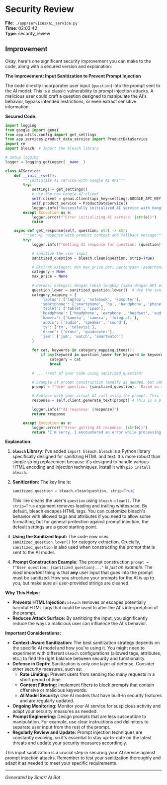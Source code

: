 # Security Review

**File**: `./app/services/ai_service.py`  
**Time**: 02:03:42  
**Type**: security_review

## Improvement

Okay, here's one significant security improvement you can make to the code, along with a secured version and explanation:

**The Improvement: Input Sanitization to Prevent Prompt Injection**

The code directly incorporates user input (`question`) into the prompt sent to the AI model. This is a classic vulnerability to prompt injection attacks.  A malicious user could craft a question designed to manipulate the AI's behavior, bypass intended restrictions, or even extract sensitive information.

**Secured Code:**

```python
import logging
from google import genai
from app.utils.config import get_settings
from app.services.product_data_service import ProductDataService
import re
import bleach  # Import the bleach library

# Setup logging
logger = logging.getLogger(__name__)

class AIService:
    def __init__(self):
        """Initialize AI service with Google AI API"""
        try:
            settings = get_settings()
            # Use the new Google AI client
            self.client = genai.Client(api_key=settings.GOOGLE_API_KEY)
            self.product_service = ProductDataService()
            logger.info("Successfully initialized AI service with Google AI client")
        except Exception as e:
            logger.error(f"Error initializing AI service: {str(e)}")
            raise

    async def get_response(self, question: str) -> str:
        """Get AI response with product context and fallback message"""
        try:
            logger.info(f"Getting AI response for question: {question}")

            # Sanitize the user input
            sanitized_question = bleach.clean(question, strip=True)

            # Ekstrak kategori dan max_price dari pertanyaan (sederhana)
            category = None
            max_price = None
            
            # Deteksi kategori dengan lebih lengkap (sama dengan API endpoint)
            question_lower = sanitized_question.lower()  # Use the sanitized version
            category_mapping = {
                'laptop': ['laptop', 'notebook', 'komputer'],
                'smartphone': ['smartphone', 'hp', 'handphone', 'phone', 'telepon', 'ponsel'],
                'tablet': ['tablet', 'ipad'],
                'headphone': ['headphone', 'earphone', 'headset', 'audio'],
                'kamera': ['kamera', 'camera', 'fotografi'],
                'audio': ['audio', 'speaker', 'sound'],
                'tv': ['tv', 'televisi'],
                'drone': ['drone', 'quadcopter'],
                'jam': ['jam', 'watch', 'smartwatch']
            }
            
            for cat, keywords in category_mapping.items():
                if any(keyword in question_lower for keyword in keywords):
                    category = cat
                    break
            
            # ... (rest of your code using sanitized_question)

            # Example of prompt construction (modify as needed, but SANITIZE any user input!)
            prompt = f"User question: {sanitized_question}.  Based on available product data for category '{category}', answer the user's question concisely."

            # Replace with your actual AI call using the prompt. This is a placeholder
            response = self.client.generate_text(prompt) # This is a placeholder

            logger.info(f"AI response: {response}")
            return response

        except Exception as e:
            logger.error(f"Error getting AI response: {str(e)}")
            return "I'm sorry, I encountered an error while processing your request."

```

**Explanation:**

1.  **`bleach` Library:** I've added `import bleach`. `bleach` is a Python library specifically designed for sanitizing HTML and text.  It's more robust than simple string replacement because it's designed to handle various HTML encoding and injection techniques.  Install it with `pip install bleach`.

2.  **Sanitization:**  The key line is:
    ```python
    sanitized_question = bleach.clean(question, strip=True)
    ```
    This line cleans the user's `question` using `bleach.clean()`. The `strip=True` argument removes leading and trailing whitespace. By default, bleach escapes HTML tags.  You can customize bleach's behavior with allowed tags and attributes if you need to allow some formatting, but for general protection against prompt injection, the default settings are a good starting point.

3.  **Using the Sanitized Input:** The code now uses `sanitized_question.lower()` for category extraction.  Crucially, `sanitized_question` is also used when constructing the prompt that is sent to the AI model.

4.  **Prompt Construction Example:** The prompt construction `prompt = f"User question: {sanitized_question}..."` is *just an example*.  The *most important* thing is that **any** user input that goes into the prompt must be sanitized. How you structure your prompts for the AI is up to you, but make sure all user-provided strings are cleaned.

**Why This Helps:**

*   **Prevents HTML Injection:**  `bleach` removes or escapes potentially harmful HTML tags that could be used to alter the AI's interpretation of the prompt.
*   **Reduces Attack Surface:**  By sanitizing the input, you significantly reduce the ways a malicious user can influence the AI's behavior.

**Important Considerations:**

*   **Context-Aware Sanitization:**  The best sanitization strategy depends on the specific AI model and how you're using it.  You might need to experiment with different `bleach` configurations (allowed tags, attributes, etc.) to find the right balance between security and functionality.
*   **Defense in Depth:** Sanitization is only one layer of defense.  Consider other security measures, such as:
    *   **Rate Limiting:**  Prevent users from sending too many requests in a short period of time.
    *   **Content Filtering:**  Implement filters to block prompts that contain offensive or malicious keywords.
    *   **AI Model Security:**  Use AI models that have built-in security features and are regularly updated.
*   **Ongoing Monitoring:**  Monitor your AI service for suspicious activity and adapt your security measures as needed.
*   **Prompt Engineering:** Design prompts that are less susceptible to manipulation. For example, use clear instructions and delimiters to separate user input from the rest of the prompt.
*   **Regularly Review and Update:**  Prompt injection techniques are constantly evolving, so it's essential to stay up-to-date on the latest threats and update your security measures accordingly.

This input sanitization is a crucial step in securing your AI service against prompt injection attacks. Remember to test your sanitization thoroughly and adapt it as needed to meet your specific requirements.

---
*Generated by Smart AI Bot*
